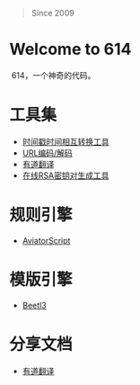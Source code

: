 > Since 2009

# Welcome to 614
  614，一个神奇的代码。

# 工具集
- <a href="https://www.beijing-time.org/shijianchuo/" target="_blank">时间戳时间相互转换工具</a>
- <a href="https://tool.chinaz.com/tools/urlencode.aspx" target="_blank">URL编码/解码</a>
- <a href="https://fanyi.youdao.com/#/" target="_blank">有道翻译</a>
- <a href="https://uutool.cn/rsa-generate/" target="_blank">在线RSA密钥对生成工具</a>

# 规则引擎
- <a href="https://www.yuque.com/boyan-avfmj/aviatorscript" target="_blank">AviatorScript</a>

# 模版引擎
- <a href="https://www.kancloud.cn/xiandafu/beetl3_guide/1992542" target="_blank">Beetl3</a>

# 分享文档
- <a href="https://fanyi.youdao.com/#/" target="_blank">有道翻译</a>


